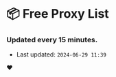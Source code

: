 # :package: Free Proxy List
### Updated every 15 minutes.

- Last updated: `2024-06-29 11:39`

:heart:
